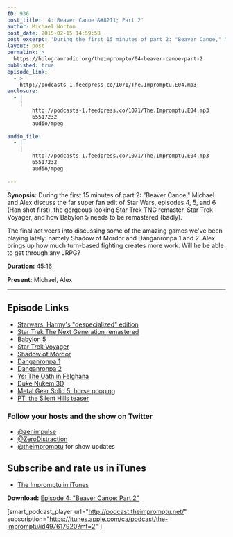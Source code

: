 ```yaml
---
ID: 936
post_title: '4: Beaver Canoe &#8211; Part 2'
author: Michael Norton
post_date: 2015-02-15 14:59:58
post_excerpt: 'During the first 15 minutes of part 2: "Beaver Canoe," Michael and Alex discuss the far super fan edit of Star Wars, episodes 4, 5, and 6 (Han shot first), the gorgeous looking Star Trek TNG remaster, Star Trek Voyager, and how Babylon 5 needs to be remastered (badly).'
layout: post
permalink: >
  https://hologramradio.org/theimpromptu/04-beaver-canoe-part-2
published: true
episode_link:
  - >
    http://podcasts-1.feedpress.co/1071/The.Impromptu.E04.mp3
enclosure:
  - |
    |
        http://podcasts-1.feedpress.co/1071/The.Impromptu.E04.mp3
        65517232
        audio/mpeg
        
audio_file:
  - |
    |
        http://podcasts-1.feedpress.co/1071/The.Impromptu.E04.mp3
        65517232
        audio/mpeg
        
---
```

__Synopsis:__ During the first 15 minutes of part 2: "Beaver Canoe," Michael and Alex discuss the far super fan edit of Star Wars, episodes 4, 5, and 6 (Han shot first), the gorgeous looking Star Trek TNG remaster, Star Trek Voyager, and how Babylon 5 needs to be remastered (badly).

The final act veers into discussing some of the amazing games we've been playing lately: namely Shadow of Mordor and Danganronpa 1 and 2. Alex brings up how much turn-based fighting creates more work. Will he be able to get through any JRPG?

__Duration:__ 45:16

__Present:__ Michael, Alex

_________

## Episode Links

- [Starwars: Harmy's "despecialized" edition](http://originaltrilogy.com/forum/topic.cfm/Harmys-STAR-WARS-Despecialized-Edition-HD-V25-MKV-IS-OUT-NOW/topic/12713/)
- [Star Trek The Next Generation remastered](http://trekmovie.com/tng-remastered/)
- [Babylon 5](http://www.imdb.com/title/tt0105946/?ref_=fn_al_tt_1)
- [Star Trek Voyager](http://www.imdb.com/title/tt0112178/?ref_=fn_al_tt_1)
- [Shadow of Mordor](https://store.sonyentertainmentnetwork.com/#!/en-ca/games/middle-earth-shadow-of-mordor-legion-edition/cid=UP1018-CUSA00102_00-SHADOWOFMORDOR01)
- [Danganronpa 1](https://store.sonyentertainmentnetwork.com/#!/en-ca/games/danganronpa-trigger-happy-havoc/cid=UP1063-PCSE00261_00-DANGANRONPA1NA01)
- [Danganronpa 2](https://store.sonyentertainmentnetwork.com/#!/en-ca/games/danganronpa-2-goodbye-despair/cid=UP1063-PCSE00399_00-DANGANRONPA2NA01)
- [Ys: The Oath in Felghana](https://en.wikipedia.org/wiki/Ys:_The_Oath_in_Felghana)
- [Duke Nukem 3D](https://store.sonyentertainmentnetwork.com/#!/en-ca/games/duke-nukem-3d-megaton-edition/cid=UP3643-PCSE00339_00-DUKE3DHDUSVITA00)
- [Metal Gear Solid 5: horse pooping](http://youtu.be/1AEnupaVEkU?t=1m24s)
- [PT: the Silent Hills teaser](https://store.sonyentertainmentnetwork.com/#!/en-ca/games/pt/cid=UP4511-CUSA01127_00-PPPPPPPPTTTTTTTT)

### Follow your hosts and the show on Twitter
- [@zenimpulse](https://twitter.com/zenimpule)
- [@ZeroDistraction](https://twitter.com/zerodistraction)
- [@theimpromptu](https://twitter.com/theimpromptu) for show updates

## Subscribe and rate us in iTunes

- [The Impromptu in iTunes](https://itunes.apple.com/ca/podcast/the-impromptu/id497617920?mt=2)

__Download:__ [Episode 4: "Beaver Canoe: Part 2"](http://podcasts-1.feedpress.co/1071/The.Impromptu.E04.mp3)

[smart_podcast_player url="http://podcast.theimpromptu.net/" subscription="https://itunes.apple.com/ca/podcast/the-impromptu/id497617920?mt=2" ]